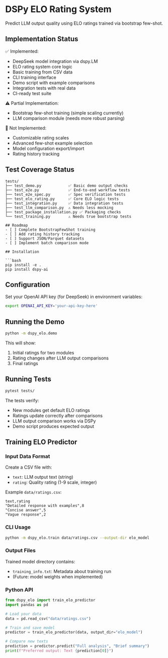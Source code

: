 # DSPy ELO Rating System

Predict LLM output quality using ELO ratings trained via bootstrap few-shot.

## Implementation Status

✅ Implemented:
- DeepSeek model integration via dspy.LM
- ELO rating system core logic
- Basic training from CSV data
- CLI training interface
- Demo script with example comparisons
- Integration tests with real data
- CI-ready test suite

⚠️ Partial Implementation:
- Bootstrap few-shot training (simple scaling currently)
- LLM comparison module (needs more robust parsing)

🚧 Not Implemented:
- Customizable rating scales  
- Advanced few-shot example selection
- Model configuration export/import
- Rating history tracking

## Test Coverage Status

```text
tests/
├── test_demo.py            ✅ Basic demo output checks
├── test_e2e.py             ✅ End-to-end workflow tests  
├── test_e2e_spec.py        ✅ Spec verification tests
├── test_elo_rating.py      ✅ Core ELO logic tests
├── test_integration.py     ✅ Data integration tests
├── test_llm_comparison.py  ⚠️ Needs less mocking
├── test_package_installation.py ✅ Packaging checks
└── test_training.py        ⚠️ Needs true bootstrap tests

## Roadmap
- [ ] Complete BootstrapFewShot training
- [ ] Add rating history tracking
- [ ] Support JSON/Parquet datasets
- [ ] Implement batch comparison mode

## Installation

```bash
pip install -e .
pip install dspy-ai
```

## Configuration

Set your OpenAI API key (for DeepSeek) in environment variables:

```bash
export OPENAI_API_KEY='your-api-key-here'
```

## Running the Demo

```bash
python -m dspy_elo.demo
```

This will show:
1. Initial ratings for two modules
2. Rating changes after LLM output comparisons
3. Final ratings

## Running Tests

```bash
pytest tests/
```

The tests verify:
- New modules get default ELO ratings
- Ratings update correctly after comparisons
- LLM output comparison works via DSPy
- Demo script produces expected output

## Training ELO Predictor

### Input Data Format
Create a CSV file with:
- `text`: LLM output text (string)
- `rating`: Quality rating (1-9 scale, integer)

Example `data/ratings.csv`:
```csv
text,rating
"Detailed response with examples",8
"Concise answer",5
"Vague response",2
```

### CLI Usage
```bash
python -m dspy_elo.train data/ratings.csv --output-dir elo_model
```

### Output Files
Trained model directory contains:
- `training_info.txt`: Metadata about training run
- (Future: model weights when implemented)

### Python API
```python
from dspy_elo import train_elo_predictor
import pandas as pd

# Load your data
data = pd.read_csv("data/ratings.csv")

# Train and save model
predictor = train_elo_predictor(data, output_dir="elo_model")

# Compare new texts
prediction = predictor.predict("Full analysis", "Brief summary")
print(f"Preferred output: Text {prediction[0]}")
```
